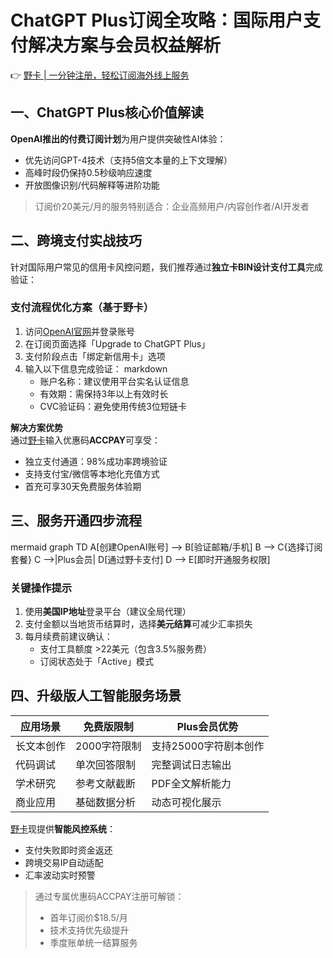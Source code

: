 # ChatGPT Plus订阅全攻略：国际用户支付解决方案与会员权益解析

👉 [野卡 | 一分钟注册，轻松订阅海外线上服务](https://bbtdd.com/yeka)

## 一、ChatGPT Plus核心价值解读
**OpenAI推出的付费订阅计划**为用户提供突破性AI体验：
- 优先访问GPT-4技术（支持5倍文本量的上下文理解）
- 高峰时段仍保持0.5秒级响应速度
- 开放图像识别/代码解释等进阶功能

> 订阅价20美元/月的服务特别适合：企业高频用户/内容创作者/AI开发者

## 二、跨境支付实战技巧
针对国际用户常见的信用卡风控问题，我们推荐通过**独立卡BIN设计支付工具**完成验证：

### 支付流程优化方案（基于野卡）
1. 访问[OpenAI官网](https://openai.com)并登录账号
2. 在订阅页面选择「Upgrade to ChatGPT Plus」
3. 支付阶段点击「绑定新信用卡」选项
4. 输入以下信息完成验证：
   markdown
   - 账户名称：建议使用平台实名认证信息
   - 有效期：需保持3年以上有效时长
   - CVC验证码：避免使用传统3位短链卡
   

**解决方案优势**  
通过[野卡](https://bbtdd.com/yeka)输入优惠码**ACCPAY**可享受：
- 独立支付通道：98%成功率跨境验证
- 支持支付宝/微信等本地化充值方式
- 首充可享30天免费服务体验期

## 三、服务开通四步流程
mermaid
graph TD
    A[创建OpenAI账号] --> B[验证邮箱/手机]
    B --> C{选择订阅套餐}
    C -->|Plus会员| D[通过野卡支付]
    D --> E[即时开通服务权限]


### 关键操作提示
1. 使用**美国IP地址**登录平台（建议全局代理）
2. 支付金额以当地货币结算时，选择**美元结算**可减少汇率损失
3. 每月续费前建议确认：  
   - 支付工具额度 >22美元（包含3.5%服务费）  
   - 订阅状态处于「Active」模式

## 四、升级版人工智能服务场景
| 应用场景 | 免费版限制 | Plus会员优势 |
|---------|------------|--------------|
| 长文本创作 | 2000字符限制 | 支持25000字符剧本创作 |
| 代码调试 | 单次回答限制 | 完整调试日志输出 |
| 学术研究 | 参考文献截断 | PDF全文解析能力 |
| 商业应用 | 基础数据分析 | 动态可视化展示 |

[野卡](https://bbtdd.com/yeka)现提供**智能风控系统**：
- 支付失败即时资金返还
- 跨境交易IP自动适配
- 汇率波动实时预警

> 通过专属优惠码ACCPAY注册可解锁：  
> - 首年订阅价$18.5/月  
> - 技术支持优先级提升  
> - 季度账单统一结算服务